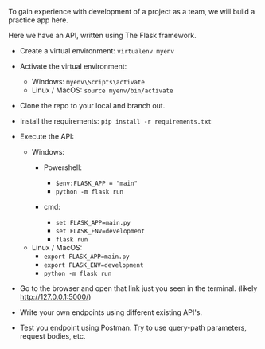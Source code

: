 To gain experience with development of a project as a team, we will build a practice app here.


Here we have an API, written using The Flask framework.

* Create a virtual environment: `virtualenv myenv`
* Activate the virtual environment: 
  * Windows: `myenv\Scripts\activate`
  * Linux / MacOS:  `source myenv/bin/activate`
* Clone the repo to your local and branch out. 
* Install the requirements: `pip install -r requirements.txt`
* Execute the API:
  * Windows:
    * Powershell:

      * `$env:FLASK_APP = "main"`
      * `python -m flask run`
    * cmd: 
      * `set FLASK_APP=main.py`
      * `set FLASK_ENV=development`
      * `flask run`
  * Linux / MacOS:
    * `export FLASK_APP=main.py`
    * `export FLASK_ENV=development`
    * `python -m flask run`
* Go to the browser and open that link just you seen in the terminal.  (likely http://127.0.0.1:5000/)

* Write your own endpoints using different existing API's.
* Test you endpoint using Postman. Try to use query-path parameters, request bodies, etc. 
